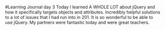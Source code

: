 #Learning Journal day 3
Today I learned A WHOLE LOT about jQuery and how it specifically targets objects and attributes. Incredibly helpful solutions to a lot of issues that I had run into in 201. It is so wonderful to be able to use jQuery. My partners were fantastic today and were great teachers.
